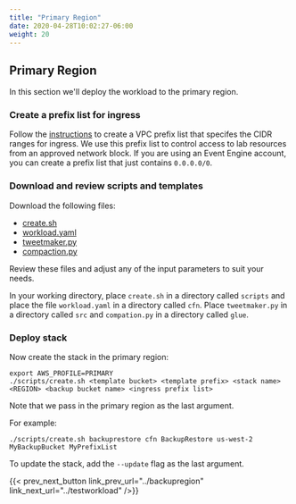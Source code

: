 ```yaml
---
title: "Primary Region"
date: 2020-04-28T10:02:27-06:00
weight: 20
---
```


## Primary Region

In this section we'll deploy the workload to the primary region.

### Create a prefix list for ingress

Follow the [instructions](https://docs.aws.amazon.com/vpc/latest/userguide/managed-prefix-lists.html#working-with-managed-prefix-lists) to create a VPC prefix list that specifes the CIDR ranges for ingress.  We use this prefix list to control access to lab resources from an approved network block.  If you are using an Event Engine account, you can create a prefix list that just contains `0.0.0.0/0`.

### Download and review scripts and templates

Download the following files:

* [create.sh](/Reliability/200_Backup_Restore_Failback_Analytics/Code/scripts/create.sh)
* [workload.yaml](/Reliability/200_Backup_Restore_Failback_Analytics/Code/cfn/workload.yaml)
* [tweetmaker.py](/Reliability/200_Backup_Restore_Failback_Analytics/Code/src/tweetmaker.py)
* [compaction.py](/Reliability/200_Backup_Restore_Failback_Analytics/Code/glue/compaction.py)

Review these files and adjust any of the input parameters to suit your needs.

In your working directory, place `create.sh` in a directory called `scripts` and place the file `workload.yaml` in a directory called `cfn`.  Place `tweetmaker.py` in a directory called `src` and `compation.py` in a directory called `glue`.

### Deploy stack

Now create the stack in the primary region:

    export AWS_PROFILE=PRIMARY
    ./scripts/create.sh <template bucket> <template prefix> <stack name> <REGION> <backup bucket name> <ingress prefix list> 

Note that we pass in the primary region as the last argument.

For example:

    ./scripts/create.sh backuprestore cfn BackupRestore us-west-2 MyBackupBucket MyPrefixList 

To update the stack, add the `--update` flag as the last argument.

{{< prev_next_button link_prev_url="../backupregion" link_next_url="../testworkload" />}}